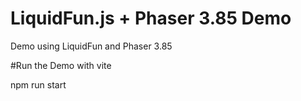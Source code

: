 # LiquidFun.js + Phaser 3.85 Demo

Demo using LiquidFun and Phaser 3.85

#Run the Demo with vite

npm run start
